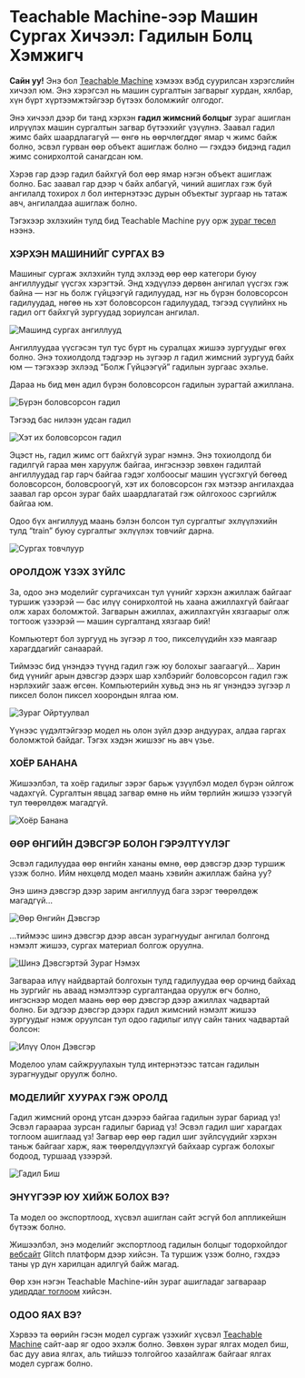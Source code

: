 # Teachable Machine-ээр Машин Сургах Хичээл: Гадилын Болц Хэмжигч

**Сайн уу!** Энэ бол [Teachable Machine](https://teachablemachine.withgoogle.com/) хэмээх вэбд суурилсан хэрэгслийн хичээл юм. Энэ хэрэгсэл нь машин сургалтын загварыг хурдан, хялбар, хүн бүрт хүртээмжтэйгээр бүтээх боломжийг олгодог.

Энэ хичээл дээр би танд хэрхэн **гадил жимсний болцыг** зураг ашиглан илрүүлэх машин сургалтын загвар бүтээхийг үзүүлнэ. Заавал гадил жимс байх шаардлагагүй — өнгө нь өөрчлөгддөг ямар ч жимс байж болно, эсвэл гурван өөр объект ашиглаж болно — гэхдээ бидэнд гадил жимс сонирхолтой санагдсан юм.

Хэрэв гар дээр гадил байхгүй бол өөр ямар нэгэн объект ашиглаж болно. Бас заавал гар дээр ч байх албагүй, чиний ашиглах гэж буй ангилалд тохирох л бол интернэтээс дурын объектыг зургаар нь татаж авч, ангилалдаа ашиглаж болно.

[comment]: <> (Нэмээд өөр хоёр дасгал хичээл бий — нэг нь **аудио** ашиглан машин сургалтын загвар бүтээх, нөгөө нь **поз** ашиглах хичээл юм.)

Тэгэхээр эхлэхийн тулд бид Teachable Machine руу орж [зураг төсөл](https://teachablemachine.withgoogle.com/train/image) нээнэ.

### **ХЭРХЭН МАШИНИЙГ СУРГАХ ВЭ**

Машиныг сургаж эхлэхийн тулд эхлээд өөр өөр категори буюу ангиллуудыг үүсгэх хэрэгтэй. Энд хэдүүлээ дөрвөн ангилал үүсгэх гэж байна — нэг нь болж гүйцээгүй гадилуудад, нэг нь бүрэн боловсорсон гадилуудад, нөгөө нь хэт боловсорсон гадилуудад, тэгээд сүүлийнх нь гадил огт байхгүй зургуудад зориулсан ангилал.

![Машинд сургах ангиллууд](./Images/classes.png)

Ангиллуудаа үүсгэсэн тул тус бүрт нь суралцах жишээ зургуудыг өгөх болно. Энэ тохиолдолд тэдгээр нь зүгээр л гадил жимсний зургууд байх юм — тэгэхээр эхлээд “Болж Гүйцээгүй” гадилын зургаас эхэлье.

Дараа нь бид мөн адил бүрэн боловсорсон гадилын зурагтай ажиллана.

![Бүрэн боловсорсон гадил](./Images/ripe.gif)


Тэгээд бас нилээн удсан гадил


![Хэт их боловсорсон гадил](./Images/too-ripe.gif)

Эцэст нь, гадил жимс огт байхгүй зураг нэмнэ. Энэ тохиолдолд би гадилгүй гараа мөн харуулж байгаа, ингэснээр зөвхөн гадилтай ангиллуудад гар гарч байгаа гэдэг холбоосыг машин үүсгэхгүй бөгөөд боловсорсон, боловсроогүй, хэт их боловсорсон гэх мэтээр ангилахдаа заавал гар орсон зураг байх шаардлагатай гэж ойлгохоос сэргийлж байгаа юм.

Одоо бүх ангиллууд маань бэлэн болсон тул сургалтыг эхлүүлэхийн тулд “train” буюу сургалтыг эхлүүлэх товчийг дарна.

![Сургах товчлуур](./Images/training.gif)



### **ОРОЛДОЖ ҮЗЭХ ЗҮЙЛС**

За, одоо энэ моделийг сургачихсан тул үүнийг хэрхэн ажиллаж байгааг туршиж үзээрэй — бас илүү сонирхолтой нь хаана ажиллахгүй байгааг олж харах боломжтой. Загварын ажиллах, ажиллахгүйн хязгаарыг олж тогтоож үзээрэй — машин сургалтанд хязгаар бий!

Компьютерт бол зургууд нь зүгээр л тоо, пикселүүдийн хээ маягаар харагддагийг санаарай.

Тиймээс бид үнэндээ түүнд гадил гэж юу болохыг заагаагүй... Харин бид үүнийг арын дэвсгэр дээрх шар хэлбэрийг боловсорсон гадил гэж нэрлэхийг зааж өгсөн. Компьютерийн хувьд энэ нь яг үнэндээ зүгээр л пиксел болон пиксел хоорондын ялгаа юм.

![Зураг Ойртуулвал](./Images/pixelated-banana.png)

Үүнээс үүдэлтэйгээр модел нь олон зүйл дээр андуурах, алдаа гаргах боломжтой байдаг. Тэгэх хэдэн жишээг нь авч үзье.

### **ХОЁР БАНАНА**

Жишээлбэл, та хоёр гадилыг зэрэг барьж үзүүлбэл модел бүрэн ойлгож чадахгүй. Сургалтын явцад загвар өмнө нь ийм төрлийн жишээ үзээгүй тул төөрөлдөж магадгүй.

![Хоёр Банана](./Images/two-bananas.gif)

### **ӨӨР ӨНГИЙН ДЭВСГЭР БОЛОН ГЭРЭЛТҮҮЛЭГ**

Эсвэл гадилуудаа өөр өнгийн хананы өмнө, өөр дэвсгэр дээр туршиж үзэж болно. Ийм нөхцөлд модел маань хэвийн ажиллаж байна уу?

Энэ шинэ дэвсгэр дээр зарим ангиллууд бага зэрэг төөрөлдөж магадгүй…

![Өөр Өнгийн Дэвсгэр](./Images/different-background.gif)

…тиймээс шинэ дэвсгэр дээр авсан зурагнуудыг ангилал болгонд нэмэлт жишээ, сургах материал болгож оруулна.

![Шинэ Дэвсгэртэй Зураг Нэмэх](./Images/adding-new-background.gif)

Загвараа илүү найдвартай болгохын тулд гадилуудаа өөр орчинд байхад нь зургийг нь аваад нэмэлтээр сургалтандаа оруулж өгч болно, ингэснээр модел маань өөр өөр дэвсгэр дээр ажиллах чадвартай болно. Би эдгээр дэвсгэр дээрх гадил жимсний нэмэлт жишээ зургуудыг нэмж оруулсан тул одоо гадилыг илүү сайн таних чадвартай болсон:

![Илүү Олон Дэвсгэр](./Images/more-backgrounds.gif)

Моделоо улам сайжруулахын тулд интернэтээс татсан гадилын зурагнуудыг оруулж болно.

### **МОДЕЛИЙГ ХУУРАХ ГЭЖ ОРОЛД**

Гадил жимсний оронд утсан дээрээ байгаа гадилын зураг бариад үз! Эсвэл гараараа зурсан гадилыг бариад үз! Эсвэл гадил шиг харагдах тоглоом ашиглаад үз! Загвар өөр өөр гадил шиг зүйлсүүдийг хэрхэн таньж байгааг харж, яаж төөрөлдүүлэхгүй байхаар сургаж болохыг бодоод, туршаад үзээрэй.

![Гадил Биш](./Images/fake-banana.gif)

### **ЭНҮҮГЭЭР ЮУ ХИЙЖ БОЛОХ ВЭ?**

Та модел оо экспортлоод, хүсвэл ашиглан сайт эсгүй бол аппликейшн бүтээж болно. 

Жишээлбэл, энэ моделийг экспортлоод гадилын болцыг тодорхойлдог [вебсайт](https://tm-image-demo.glitch.me/) Glitch платформ дээр хийсэн. Та туршиж үзэж болно, гэхдээ таны үр дүн харилцан адилгүй байж магад.

Өөр хэн нэгэн Teachable Machine-ийн зураг ашигладаг загвараар [удирддаг тоглоом](https://teachable-arcade.glitch.me/) хийсэн.

### **ОДОО ЯАХ ВЭ?**

Хэрвээ та өөрийн гэсэн модел сургаж үзэхийг хүсвэл [Teachable Machine](https://teachablemachine.withgoogle.com/) сайт-аар яг одоо эхэлж болно. Зөвхөн зураг ялгах модел биш, бас дуу авиа ялгах, аль тийшээ толгойгоо хазайлгаж байгааг ялгах модел сургаж болно.